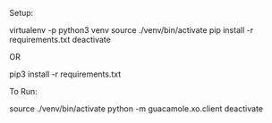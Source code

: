 Setup:

virtualenv -p python3 venv
source ./venv/bin/activate
pip install -r requirements.txt
deactivate

OR

pip3 install -r requirements.txt


To Run:

source ./venv/bin/activate
python -m guacamole.xo.client
deactivate
